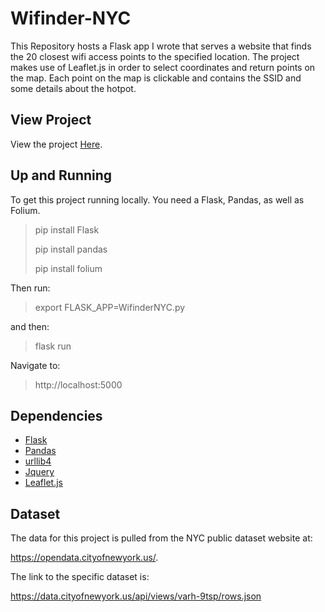 # Wifinder-NYC
This Repository hosts a Flask app I wrote that serves a website that finds the 20 closest wifi access points to the specified location. The project makes use of Leaflet.js in order to select coordinates and return points on the map. Each point on the map is clickable and contains the SSID and some details about the hotpot.

## View Project
View the project [Here](https://wifinder-nyc.herokuapp.com/).

## Up and Running
To get this project running locally. You need a Flask, Pandas, as well as Folium.
> pip install Flask
> 
> pip install pandas
>
>pip install folium
 
Then run:
> export FLASK_APP=WifinderNYC<span></span>.py

and then:
>flask run

Navigate to:
> http://<span></span>localhost:5000

## Dependencies
- [Flask](http://flask.pocoo.org/docs/1.0/installation/)
- [Pandas](https://pandas.pydata.org/)
- [urllib4](https://docs.python.org/3/library/urllib.html)
- [Jquery](https://jquery.com/)
- [Leaflet.js](https://leafletjs.com/)
## Dataset
The data for this project is pulled from the NYC public dataset website at:

 https://opendata.cityofnewyork.us/.

The link to the specific dataset is: 

 https://data.cityofnewyork.us/api/views/varh-9tsp/rows.json
 
